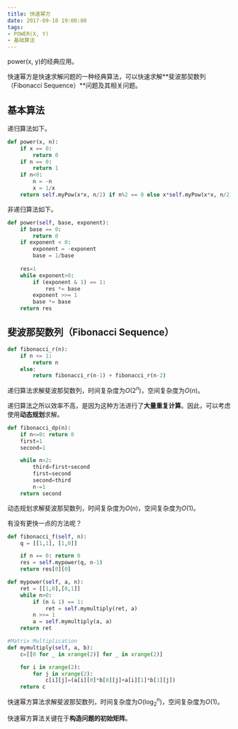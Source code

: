 ```yaml
---
title: 快速幂方
date: 2017-09-10 19:00:00
tags:
- POWER(X, Y)
- 基础算法
---
```


power(x, y)的经典应用。
<!-- more -->



快速幂方是快速求解问题的一种经典算法，可以快速求解**斐波那契数列（Fibonacci Sequence）**问题及其相关问题。



## 基本算法

递归算法如下。

``` PYTHON
def power(x, n):
    if x == 0:
        return 0
    if n == 0:
        return 1
    if n<0:
        n = -n
        x = 1/x
    return self.myPow(x*x, n/2) if n%2 == 0 else x*self.myPow(x*x, n/2)
```

非递归算法如下。

``` PYTHON
def power(self, base, exponent):
    if base == 0:
        return 0
    if exponent < 0:
        exponent = -exponent
        base = 1/base
    
    res=1
    while exponent>0:
        if (exponent & 1) == 1:
            res *= base
        exponent >>= 1
        base *= base
    return res
```



## 斐波那契数列（Fibonacci Sequence）

``` PYTHON
def fibonacci_r(n):
    if n <= 1:
        return n
    else:
        return fibonacci_r(n-1) + fibonacci_r(n-2)
```
递归算法求解斐波那契数列，时间复杂度为$O(2^{n})$，空间复杂度为$O(n)$。

递归算法之所以效率不高，是因为这种方法进行了**大量重复计算**。因此，可以考虑使用**动态规划**求解。


``` PYTHON
def fibonacci_dp(n):
    if n<=0: return 0
    first=1
    second=1

    while n>2:
        third=first+second
        first=second
        second=third
        n-=1
    return second
```
动态规划求解斐波那契数列，时间复杂度为$O(n)$，空间复杂度为$O(1)$。



有没有更快一点的方法呢？

``` PYTHON
def fibonacci_f(self, n):
    q = [[1,1], [1,0]]

    if n == 0: return 0
    res = self.mypower(q, n-1)
    return res[0][0]

def mypower(self, a, n):
    ret = [[1,0],[0,1]]
    while n>0:
        if (n & 1) == 1:
            ret = self.mymultiply(ret, a)
        n >>= 1
        a = self.mymultiply(a, a)
    return ret

#Matrix Multiplication
def mymultiply(self, a, b):
    c=[[0 for _ in xrange(2)] for _ in xrange(2)]

    for i in xrange(2):
        for j in xrange(2):
            c[i][j]=(a[i][0]*b[0][j]+a[i][1]*b[1][j])
    return c
```
快速幂方算法求解斐波那契数列，时间复杂度为$O(\log_{2}^{n})$，空间复杂度为$O(1)$。

快速幂方算法关键在于**构造问题的初始矩阵**。













